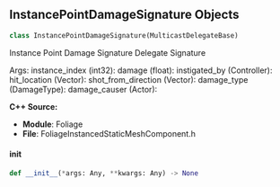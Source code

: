 ## InstancePointDamageSignature Objects

```python
class InstancePointDamageSignature(MulticastDelegateBase)
```

Instance Point Damage Signature  Delegate Signature

Args:
    instance_index (int32): 
    damage (float): 
    instigated_by (Controller): 
    hit_location (Vector): 
    shot_from_direction (Vector): 
    damage_type (DamageType): 
    damage_causer (Actor):

**C++ Source:**

- **Module**: Foliage
- **File**: FoliageInstancedStaticMeshComponent.h

<a id="unreal.InstancePointDamageSignature.__init__"></a>

#### __init__

```python
def __init__(*args: Any, **kwargs: Any) -> None
```

<a id="unreal.InstanceRadialDamageSignature"></a>